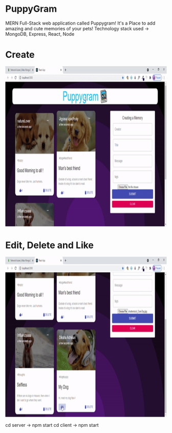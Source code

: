 # PuppyGram

MERN Full-Stack web application called Puppygram!
It's a Place to add amazing and cute memories of your pets!
Technology stack used -> MongoDB, Express, React, Node

# Create
<img src='./image.gif' height="500" />

# Edit, Delete and Like
<img src='./image2.gif' height="500" />

cd server -> npm start
cd client -> npm start
